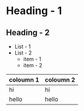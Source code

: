 # Heading - 1
## Heading - 2
- List - 1
- List - 2
  - item - 1
  - item - 2

|coloumn 1 | coloumn 2 |
|----------|-----------|
| hi       | hi        |
| hello    | hello     |
